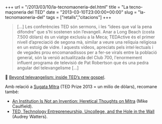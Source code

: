 +++
url = "/2013/03/10/la-tecnomaoneria-del.html"
title = "La tecno-maçoneria del TED"
date = "2013-03-10T23:00:00+00:00"
slug = "la-tecnomaoneria-del"
tags = ["retalls","citacions"]
+++

> […] Les conferències TED són sermons, i les “idees que val la pena difondre” que s’hi sostenen són l’evangeli. Anar a Long Beach (costa 7.500 dòlars) és un viatge exclusiu a la Meca; TEDActive és el primer nivell d’apreciació de segona mà, similar a veure una relíquia religiosa en un estoig de vidre. I aquests vídeos, apreciats pels intel·lectuals i de vegades prou encomanadissos per a fer-se virals entre la població general, són la versió actualitzada del Club 700, l'enormement influent programa de televisió de Pat Robertson que és una pedra angular del televangelisme […]

📎 [Beyond televangelism: inside TED’s new gospel](http://www.theverge.com/2013/2/27/4028174/beyond-televangelism-inside-teds-new-gospel).

Amb relació a [Sugata Mitra](http://en.wikipedia.org/wiki/Sugata_Mitra) (TED Prize 2013 = un milio de dòlars), recomane també:
  - [An Institution Is Not an Invention: Heretical Thoughts on Mitra](https://hapgood.us/2013/03/04/an-institution-is-not-an-invention-heretical-thoughts-on-mitra/) (Mike Caulfield).
  - [TED, Technology Entrepreneurship, Uncollege, and the Hole in the Wall](http://hackeducation.com/2013/03/03/hacking-your-education-stephens-hole-in-the-wall-mitra) (Audrey Watters).


